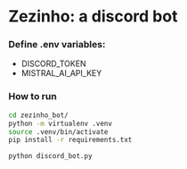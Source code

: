 # Zezinho: a discord bot

### Define .env variables:
- DISCORD_TOKEN
- MISTRAL_AI_API_KEY


### How to run
```sh
cd zezinho_bot/
python -m virtualenv .venv
source .venv/bin/activate
pip install -r requirements.txt

python discord_bot.py
```
